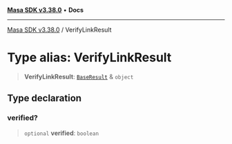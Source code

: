 [**Masa SDK v3.38.0**](../README.md) • **Docs**

***

[Masa SDK v3.38.0](../globals.md) / VerifyLinkResult

# Type alias: VerifyLinkResult

> **VerifyLinkResult**: [`BaseResult`](../interfaces/BaseResult.md) & `object`

## Type declaration

### verified?

> `optional` **verified**: `boolean`
